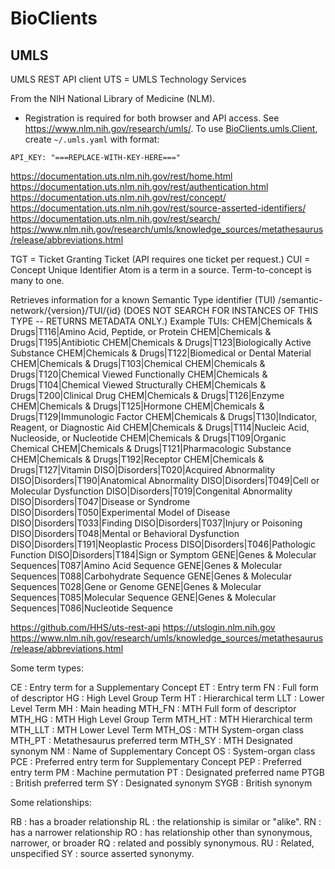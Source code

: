 # BioClients

##  UMLS

UMLS REST API client
UTS = UMLS Technology Services

From the NIH National Library of Medicine (NLM).

* Registration is required for both browser and API access.  See
<https://www.nlm.nih.gov/research/umls/>. To use
[BioClients.umls.Client](BioClients/umls/Client.py), create `~/.umls.yaml` with
format:

```
API_KEY: "===REPLACE-WITH-KEY-HERE==="
```

 <https://documentation.uts.nlm.nih.gov/rest/home.html>
 <https://documentation.uts.nlm.nih.gov/rest/authentication.html>
 <https://documentation.uts.nlm.nih.gov/rest/concept/>
 <https://documentation.uts.nlm.nih.gov/rest/source-asserted-identifiers/>
 <https://documentation.uts.nlm.nih.gov/rest/search/>
 <https://www.nlm.nih.gov/research/umls/knowledge_sources/metathesaurus/release/abbreviations.html>

 TGT = Ticket Granting Ticket
 (API requires one ticket per request.)
 CUI = Concept Unique Identifier
 Atom is a term in a source.
 Term-to-concept is many to one.

 Retrieves information for a known Semantic Type identifier (TUI)
 /semantic-network/{version}/TUI/{id}
 (DOES NOT SEARCH FOR INSTANCES OF THIS TYPE -- RETURNS METADATA ONLY.)
 Example TUIs:
 CHEM|Chemicals & Drugs|T116|Amino Acid, Peptide, or Protein
 CHEM|Chemicals & Drugs|T195|Antibiotic
 CHEM|Chemicals & Drugs|T123|Biologically Active Substance
 CHEM|Chemicals & Drugs|T122|Biomedical or Dental Material
 CHEM|Chemicals & Drugs|T103|Chemical
 CHEM|Chemicals & Drugs|T120|Chemical Viewed Functionally
 CHEM|Chemicals & Drugs|T104|Chemical Viewed Structurally
 CHEM|Chemicals & Drugs|T200|Clinical Drug
 CHEM|Chemicals & Drugs|T126|Enzyme
 CHEM|Chemicals & Drugs|T125|Hormone
 CHEM|Chemicals & Drugs|T129|Immunologic Factor
 CHEM|Chemicals & Drugs|T130|Indicator, Reagent, or Diagnostic Aid
 CHEM|Chemicals & Drugs|T114|Nucleic Acid, Nucleoside, or Nucleotide
 CHEM|Chemicals & Drugs|T109|Organic Chemical
 CHEM|Chemicals & Drugs|T121|Pharmacologic Substance
 CHEM|Chemicals & Drugs|T192|Receptor
 CHEM|Chemicals & Drugs|T127|Vitamin
 DISO|Disorders|T020|Acquired Abnormality
 DISO|Disorders|T190|Anatomical Abnormality
 DISO|Disorders|T049|Cell or Molecular Dysfunction
 DISO|Disorders|T019|Congenital Abnormality
 DISO|Disorders|T047|Disease or Syndrome
 DISO|Disorders|T050|Experimental Model of Disease
 DISO|Disorders|T033|Finding
 DISO|Disorders|T037|Injury or Poisoning
 DISO|Disorders|T048|Mental or Behavioral Dysfunction
 DISO|Disorders|T191|Neoplastic Process
 DISO|Disorders|T046|Pathologic Function
 DISO|Disorders|T184|Sign or Symptom
 GENE|Genes & Molecular Sequences|T087|Amino Acid Sequence
 GENE|Genes & Molecular Sequences|T088|Carbohydrate Sequence
 GENE|Genes & Molecular Sequences|T028|Gene or Genome
 GENE|Genes & Molecular Sequences|T085|Molecular Sequence
 GENE|Genes & Molecular Sequences|T086|Nucleotide Sequence

 <https://github.com/HHS/uts-rest-api>
 <https://utslogin.nlm.nih.gov>
 <https://www.nlm.nih.gov/research/umls/knowledge_sources/metathesaurus/release/abbreviations.html>
 
 Some term types:
 
  CE : Entry term for a Supplementary Concept
  ET : Entry term
  FN : Full form of descriptor
  HG : High Level Group Term
  HT : Hierarchical term
  LLT : Lower Level Term
  MH : Main heading
  MTH\_FN : MTH Full form of descriptor
  MTH\_HG : MTH High Level Group Term
  MTH\_HT : MTH Hierarchical term
  MTH\_LLT : MTH Lower Level Term
  MTH\_OS : MTH System-organ class
  MTH\_PT : Metathesaurus preferred term
  MTH\_SY : MTH Designated synonym
  NM : Name of Supplementary Concept
  OS : System-organ class
  PCE : Preferred entry term for Supplementary Concept
  PEP : Preferred entry term
  PM : Machine permutation
  PT : Designated preferred name
  PTGB : British preferred term
  SY : Designated synonym
  SYGB : British synonym
  
 Some relationships:

  RB : has a broader relationship
  RL : the relationship is similar or "alike". 
  RN : has a narrower relationship
  RO : has relationship other than synonymous, narrower, or broader
  RQ : related and possibly synonymous.
  RU : Related, unspecified
  SY : source asserted synonymy.
